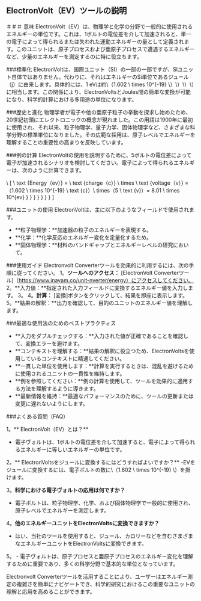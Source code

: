 ## ElectronVolt（EV）ツールの説明

＃＃＃ 意味
ElectronVolt（EV）は、物理学と化学の分野で一般的に使用されるエネルギーの単位です。これは、1ボルトの電位差を介して加速されると、単一の電子によって得られるまたは失われた運動エネルギーの量として定義されます。このユニットは、原子プロセスおよび亜原子プロセスで遭遇するエネルギーなど、少量のエネルギーを測定するのに特に役立ちます。

###標準化
ElectronVoltは、国際ユニット（SI）の一部の一部ですが、SIユニット自体ではありません。代わりに、それはエネルギーのSi単位であるジュール（j）に由来します。具体的には、1 eVは約\（1.602 \ times 10^{-19} \）\）\）\）に相当します。この関係により、ElectronVoltsとJoules間の簡単な変換が可能になり、科学的計算における多用途の単位になります。

###歴史と進化
物理学者が電子や他の亜原子粒子の挙動を探求し始めたため、20世紀初頭にエレクトロニックの概念が現れました。この用語は1900年に最初に使用され、それ以来、粒子物理学、量子力学、固体物理学など、さまざまな科学分野の標準単位になりました。その広範な採用は、原子レベルでエネルギーを理解することの重要性の高まりを反映しています。

###例の計算
ElectronVoltの使用を説明するために、5ボルトの電位差によって電子が加速されるシナリオを検討してください。電子によって得られるエネルギーは、次のように計算できます。

\ [
\ text {Energy（ev）} = \ text {charge（c）} \ times \ text {voltage（v）} =（1.602 \ times 10^{-19} \ text {c}）\ times（5 \ text {v}）= 8.01 \ times 10^{ev} \} \} \} \} \} \} \}
\]

###ユニットの使用
ElectronVoltは、主に以下のようなフィールドで使用されます。
-  **粒子物理学：**加速器の粒子のエネルギーを表現する。
-  **化学：**化学反応のエネルギー変化を定量化するため。
-  **固体物理学：**材料のバンドギャップとエネルギーレベルの研究において。

###使用ガイド
Electronvolt Converterツールを効果的に利用するには、次の手順に従ってください。
1。**ツールへのアクセス：** [ElectronVolt Converterツール]（https://www.inayam.co/unit-nverter/energy）にアクセスしてください。
2。**入力値：**指定された入力フィールドに変換するエネルギー値を入力します。
3。
4。**計算：** [変換]ボタンをクリックして、結果を即座に表示します。
5。**結果の解釈：**出力を確認して、目的のユニットのエネルギー値を理解します。

###最適な使用法のためのベストプラクティス
-  **入力をダブルチェックする：**入力された値が正確であることを確認して、変換エラーを避けます。
-  **コンテキストを理解する：**結果の解釈に役立つため、ElectronVoltsを使用しているコンテキストに精通してください。
-  **一貫した単位を使用します：**計算を実行するときは、混乱を避けるために使用されるユニットの一貫性を維持します。
-  **例を参照してください：**例の計算を使用して、ツールを効果的に適用する方法を理解するように導きます。
-  **最新情報を維持：**最適なパフォーマンスのために、ツールの更新または変更に遅れないようにします。

###よくある質問（FAQ）

1。** ElectronVolt（EV）とは？**
- 電子ヴォルトは、1ボルトの電位差を介して加速すると、電子によって得られるエネルギーに等しいエネルギーの単位です。

2。** ElectronVoltsをジュールに変換するにはどうすればよいですか？**
-EVをジュールに変換するには、電子ボルトの数に\（1.602 \ times 10^{-19} \）を掛けます。

3。**科学における電子ヴォルトの応用は何ですか？**
- 電子ボルトは、粒子物理学、化学、および固体物理学で一般的に使用され、原子レベルでエネルギーを測定します。

4。**他のエネルギーユニットをElectronVoltsに変換できますか？**
- はい、当社のツールを使用すると、ジュール、カロリーなどを含むさまざまなエネルギーユニットをElectronVoltsに変換できます。

5。 - 電子ヴォルトは、原子プロセスと亜原子プロセスのエネルギー変化を理解するために重要であり、多くの科学分野で基本的な単位となっています。

Electronvolt Converterツールを活用することにより、ユーザーはエネルギー測定の複雑さを簡単にナビゲートでき、科学的研究におけるこの重要なユニットの理解と応用を高めることができます。